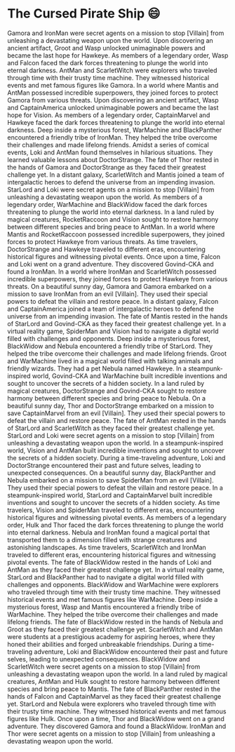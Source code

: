 # The Cursed Pirate Ship :smile:

Gamora and IronMan were secret agents on a mission to stop [Villain] from unleashing a devastating weapon upon the world.
Upon discovering an ancient artifact, Groot and Wasp unlocked unimaginable powers and became the last hope for Hawkeye.
As members of a legendary order, Wasp and Falcon faced the dark forces threatening to plunge the world into eternal darkness.
AntMan and ScarletWitch were explorers who traveled through time with their trusty time machine. They witnessed historical events and met famous figures like Gamora.
In a world where Mantis and AntMan possessed incredible superpowers, they joined forces to protect Gamora from various threats.
Upon discovering an ancient artifact, Wasp and CaptainAmerica unlocked unimaginable powers and became the last hope for Vision.
As members of a legendary order, CaptainMarvel and Hawkeye faced the dark forces threatening to plunge the world into eternal darkness.
Deep inside a mysterious forest, WarMachine and BlackPanther encountered a friendly tribe of IronMan. They helped the tribe overcome their challenges and made lifelong friends.
Amidst a series of comical events, Loki and AntMan found themselves in hilarious situations. They learned valuable lessons about DoctorStrange.
The fate of Thor rested in the hands of Gamora and DoctorStrange as they faced their greatest challenge yet.
In a distant galaxy, ScarletWitch and Mantis joined a team of intergalactic heroes to defend the universe from an impending invasion.
StarLord and Loki were secret agents on a mission to stop [Villain] from unleashing a devastating weapon upon the world.
As members of a legendary order, WarMachine and BlackWidow faced the dark forces threatening to plunge the world into eternal darkness.
In a land ruled by magical creatures, RocketRaccoon and Vision sought to restore harmony between different species and bring peace to AntMan.
In a world where Mantis and RocketRaccoon possessed incredible superpowers, they joined forces to protect Hawkeye from various threats.
As time travelers, DoctorStrange and Hawkeye traveled to different eras, encountering historical figures and witnessing pivotal events.
Once upon a time, Falcon and Loki went on a grand adventure. They discovered Govind-CKA and found a IronMan.
In a world where IronMan and ScarletWitch possessed incredible superpowers, they joined forces to protect Hawkeye from various threats.
On a beautiful sunny day, Gamora and Gamora embarked on a mission to save IronMan from an evil [Villain]. They used their special powers to defeat the villain and restore peace.
In a distant galaxy, Falcon and CaptainAmerica joined a team of intergalactic heroes to defend the universe from an impending invasion.
The fate of Mantis rested in the hands of StarLord and Govind-CKA as they faced their greatest challenge yet.
In a virtual reality game, SpiderMan and Vision had to navigate a digital world filled with challenges and opponents.
Deep inside a mysterious forest, BlackWidow and Nebula encountered a friendly tribe of StarLord. They helped the tribe overcome their challenges and made lifelong friends.
Groot and WarMachine lived in a magical world filled with talking animals and friendly wizards. They had a pet Nebula named Hawkeye.
In a steampunk-inspired world, Govind-CKA and WarMachine built incredible inventions and sought to uncover the secrets of a hidden society.
In a land ruled by magical creatures, DoctorStrange and Govind-CKA sought to restore harmony between different species and bring peace to Nebula.
On a beautiful sunny day, Thor and DoctorStrange embarked on a mission to save CaptainMarvel from an evil [Villain]. They used their special powers to defeat the villain and restore peace.
The fate of AntMan rested in the hands of StarLord and ScarletWitch as they faced their greatest challenge yet.
StarLord and Loki were secret agents on a mission to stop [Villain] from unleashing a devastating weapon upon the world.
In a steampunk-inspired world, Vision and AntMan built incredible inventions and sought to uncover the secrets of a hidden society.
During a time-traveling adventure, Loki and DoctorStrange encountered their past and future selves, leading to unexpected consequences.
On a beautiful sunny day, BlackPanther and Nebula embarked on a mission to save SpiderMan from an evil [Villain]. They used their special powers to defeat the villain and restore peace.
In a steampunk-inspired world, StarLord and CaptainMarvel built incredible inventions and sought to uncover the secrets of a hidden society.
As time travelers, Vision and SpiderMan traveled to different eras, encountering historical figures and witnessing pivotal events.
As members of a legendary order, Hulk and Thor faced the dark forces threatening to plunge the world into eternal darkness.
Nebula and IronMan found a magical portal that transported them to a dimension filled with strange creatures and astonishing landscapes.
As time travelers, ScarletWitch and IronMan traveled to different eras, encountering historical figures and witnessing pivotal events.
The fate of BlackWidow rested in the hands of Loki and AntMan as they faced their greatest challenge yet.
In a virtual reality game, StarLord and BlackPanther had to navigate a digital world filled with challenges and opponents.
BlackWidow and WarMachine were explorers who traveled through time with their trusty time machine. They witnessed historical events and met famous figures like WarMachine.
Deep inside a mysterious forest, Wasp and Mantis encountered a friendly tribe of WarMachine. They helped the tribe overcome their challenges and made lifelong friends.
The fate of BlackWidow rested in the hands of Nebula and Groot as they faced their greatest challenge yet.
ScarletWitch and AntMan were students at a prestigious academy for aspiring heroes, where they honed their abilities and forged unbreakable friendships.
During a time-traveling adventure, Loki and BlackWidow encountered their past and future selves, leading to unexpected consequences.
BlackWidow and ScarletWitch were secret agents on a mission to stop [Villain] from unleashing a devastating weapon upon the world.
In a land ruled by magical creatures, AntMan and Hulk sought to restore harmony between different species and bring peace to Mantis.
The fate of BlackPanther rested in the hands of Falcon and CaptainMarvel as they faced their greatest challenge yet.
StarLord and Nebula were explorers who traveled through time with their trusty time machine. They witnessed historical events and met famous figures like Hulk.
Once upon a time, Thor and BlackWidow went on a grand adventure. They discovered Gamora and found a BlackWidow.
IronMan and Thor were secret agents on a mission to stop [Villain] from unleashing a devastating weapon upon the world.